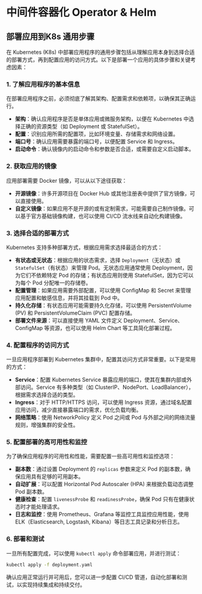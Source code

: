 # 中间件容器化 Operator & Helm

## 部署应用到K8s 通用步骤
在 Kubernetes (K8s) 中部署应用程序的通用步骤包括从理解应用本身到选择合适的部署方式，再到配置应用的访问方式。以下是部署一个应用的具体步骤和关键考虑因素：

### 1. 了解应用程序的基本信息

在部署应用程序之前，必须彻底了解其架构、配置需求和依赖项，以确保其正确运行。

- **架构**：确认应用程序是否是单体应用或微服务架构，以便在 Kubernetes 中选择正确的资源类型（如 Deployment 或 StatefulSet）。
- **配置**：识别应用所需的配置项，比如环境变量、存储需求和网络设置。
- **端口号**：确认应用需要暴露的端口号，以便配置 Service 和 Ingress。
- **启动命令**：确认镜像内的启动命令和参数是否合适，或需要自定义启动脚本。

### 2. 获取应用的镜像

应用部署需要 Docker 镜像，可以从以下途径获取：

- **开源镜像**：许多开源项目在 Docker Hub 或其他注册表中提供了官方镜像，可以直接使用。
- **自定义镜像**：如果应用不是开源的或有定制需求，可能需要自己制作镜像。可以基于官方基础镜像构建，也可以使用 CI/CD 流水线来自动化构建镜像。

### 3. 选择合适的部署方式

Kubernetes 支持多种部署方式，根据应用需求选择最适合的方式：

- **有状态或无状态**：根据应用的状态需求，选择 `Deployment`（无状态）或 `StatefulSet`（有状态）来管理 Pod。无状态应用通常使用 Deployment，因为它们不依赖特定 Pod 的存储；有状态应用则使用 StatefulSet，因为它可以为每个 Pod 分配唯一的存储卷。
- **配置管理**：如果应用需要外部配置，可以使用 ConfigMap 和 Secret 来管理应用配置和敏感信息，并将其挂载到 Pod 中。
- **持久化存储**：有状态应用可能需要持久化存储，可以使用 PersistentVolume (PV) 和 PersistentVolumeClaim (PVC) 配置存储。
- **部署文件来源**：可以直接使用 YAML 文件定义 Deployment、Service、ConfigMap 等资源，也可以使用 Helm Chart 等工具简化部署过程。

### 4. 配置程序的访问方式

一旦应用程序部署到 Kubernetes 集群中，配置其访问方式非常重要。以下是常用的方式：

- **Service**：配置 Kubernetes Service 暴露应用的端口，使其在集群内部或外部访问。Service 有多种类型（如 ClusterIP、NodePort、LoadBalancer），根据需求选择合适的类型。
- **Ingress**：对于 HTTP/HTTPS 访问，可以使用 Ingress 资源，通过域名配置应用访问，减少直接暴露端口的需求，优化负载均衡。
- **网络策略**：使用 NetworkPolicy 定义 Pod 之间或 Pod 与外部之间的网络流量规则，增强集群的安全性。

### 5. 配置部署的高可用性和监控

为了确保应用程序的可用性和性能，需要配置一些高可用性和监控选项：

- **副本数**：通过设置 Deployment 的 `replicas` 参数来定义 Pod 的副本数，确保应用具有足够的可用副本。
- **自动扩展**：可以配置 Horizontal Pod Autoscaler (HPA) 来根据负载动态调整 Pod 副本数。
- **健康检查**：配置 `livenessProbe` 和 `readinessProbe`，确保 Pod 只有在健康状态时才能处理请求。
- **日志和监控**：使用 Prometheus、Grafana 等监控工具监控应用性能，使用 ELK（Elasticsearch, Logstash, Kibana）等日志工具记录和分析日志。

### 6. 部署和测试

一旦所有配置完成，可以使用 `kubectl apply` 命令部署应用，并进行测试：

```bash
kubectl apply -f deployment.yaml
```

确认应用正常运行并可用后，您可以进一步配置 CI/CD 管道，自动化部署和测试，以实现持续集成和持续交付。
